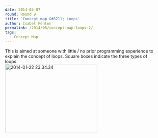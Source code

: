 ```yaml
---
date: 2014-05-07
round: Round 9
title: 'Concept map &#8211; Loops'
author: Isabel Fenton
permalink: /2014/05/concept-map-loops-2/
tags:
  - Concept Map
---
```

This is aimed at someone with little / no prior programming experience to explain the concept of loops. Square boxes indicate the three types of loops.  
[<img src="http://files.software-carpentry.org/training-course/2014/05/2014-01-22-23.34.34-e1399453093454-300x225.jpg" alt="2014-01-22 23.34.34" width="300" height="225" class="alignnone size-medium wp-image-6972" />][1]

 [1]: http://files.software-carpentry.org/training-course/2014/05/2014-01-22-23.34.34-e1399453093454.jpg
